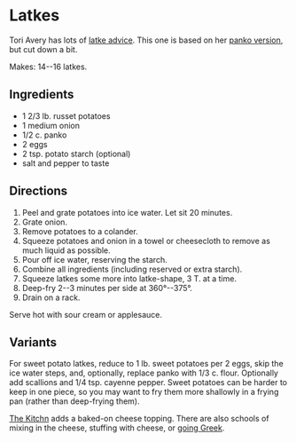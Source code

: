 [hanukkah]: ../indices/hanukkah.html

# Latkes

Tori Avery has lots of [latke advice](http://toriavey.com/how-to/2013/11/how-to-make-crispy-latkes/).  This one is based on her [panko version](http://toriavey.com/toris-kitchen/2012/11/crispy-panko-potato-latkes/), but cut down a bit.

Makes: 14--16 latkes.

## Ingredients

* 1 2/3 lb. russet potatoes
* 1 medium onion
* 1/2 c. panko
* 2 eggs
* 2 tsp. potato starch (optional)
* salt and pepper to taste

## Directions

1. Peel and grate potatoes into ice water.  Let sit 20 minutes.
2. Grate onion.
3. Remove potatoes to a colander.
4. Squeeze potatoes and onion in a towel or cheesecloth to remove as much liquid as possible.
3. Pour off ice water, reserving the starch.
4. Combine all ingredients (including reserved or extra starch).
5. Squeeze latkes some more into latke-shape, 3 T. at a time.
6. Deep-fry 2--3 minutes per side at 360°--375°.
7. Drain on a rack.

Serve hot with sour cream or applesauce.

## Variants

For sweet potato latkes, reduce to 1 lb. sweet potatoes per 2 eggs, skip the ice water steps, and, optionally, replace panko with 1/3 c. flour.  Optionally add scallions and 1/4 tsp. cayenne pepper.  Sweet potatoes can be harder to keep in one piece, so you may want to fry them more shallowly in a frying pan (rather than deep-frying them).

[The Kitchn](https://www.thekitchn.com/crispy-cheesy-latkes-recipe-23450999) adds a baked-on cheese topping.  There are also schools of mixing in the cheese, stuffing with cheese, or [going Greek](https://honestcooking.com/spanolatkes-greek-twist-latkes-recipe/).
